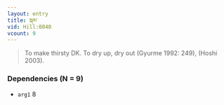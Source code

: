 ```yaml
---
layout: entry
title: སྐམ་
vid: Hill:0040
vcount: 9
---
```

> To make thirsty DK\. To dry up, dry out (Gyurme 1992: 249), (Hoshi 2003)\.


### Dependencies (N = 9)
* `arg1` 8
